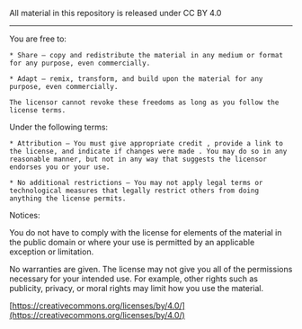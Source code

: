 All material in this repository is released under CC BY 4.0

------------------------------------------------------------------------------

You are free to:

    * Share — copy and redistribute the material in any medium or format for any purpose, even commercially.

    * Adapt — remix, transform, and build upon the material for any purpose, even commercially.
    
    The licensor cannot revoke these freedoms as long as you follow the license terms.

Under the following terms:

    * Attribution — You must give appropriate credit , provide a link to the license, and indicate if changes were made . You may do so in any reasonable manner, but not in any way that suggests the licensor endorses you or your use.

    * No additional restrictions — You may not apply legal terms or technological measures that legally restrict others from doing anything the license permits.

Notices:

You do not have to comply with the license for elements of the material in the public domain or where your use is permitted by an applicable exception or limitation.

No warranties are given. The license may not give you all of the permissions necessary for your intended use. For example, other rights such as publicity, privacy, or moral rights may limit how you use the material.

[https://creativecommons.org/licenses/by/4.0/](https://creativecommons.org/licenses/by/4.0/)
